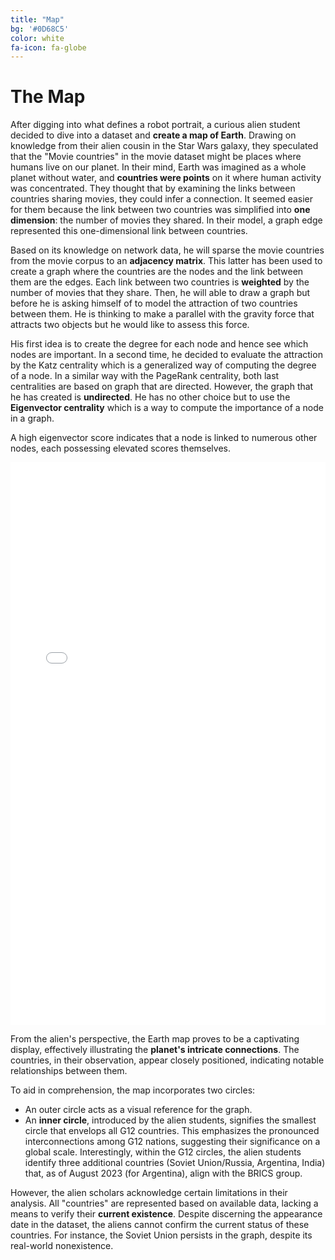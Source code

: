 ```yaml
---
title: "Map"
bg: '#0D68C5'
color: white
fa-icon: fa-globe
---
```



# The Map

After digging into what defines a robot portrait, a curious alien student decided to dive into a dataset and **create a map of Earth**. Drawing on knowledge from their alien cousin in the Star Wars galaxy, they speculated that the "Movie countries" in the movie dataset might be places where humans live on our planet. In their mind, Earth was imagined as a whole planet without water, and **countries were points** on it where human activity was concentrated. They thought that by examining the links between countries sharing movies, they could infer a connection. It seemed easier for them because the link between two countries was simplified into **one dimension**: the number of movies they shared. In their model, a graph edge represented this one-dimensional link between countries.

Based on its knowledge on network data, he will sparse the movie countries from the movie corpus to an **adjacency matrix**. This latter has been used to create a graph where the countries are the nodes and the link between them are the edges. Each link between two countries is **weighted** by the number of movies that they share. Then, he will able to draw a graph but before he is asking himself of to model the attraction of two countries between them. He is thinking to make a parallel with the gravity force that attracts two objects but he would like to assess this force.

His first idea is to create the degree for each node and hence see which nodes are important. In a second time, he decided to evaluate the attraction by the Katz centrality which is a generalized way of computing the degree of a node. In a similar way with the PageRank centrality, both last centralities are based on graph that are directed. However, the graph that he has created is **undirected**. He has no other choice but to use the **Eigenvector centrality** which is a way to compute the importance of a node in a graph.

A high eigenvector score indicates that a node is linked to numerous other nodes, each possessing elevated scores themselves.

<p align="center">
    <div style="display: flex; justify-content: center;">
        <iframe src="img/html/network_countries.html" width="900" height="900" frameborder="0" style="border: 0px solid white; box-sizing: border-box; margin: 0 auto;"></iframe>
    </div>
</p>

From the alien's perspective, the Earth map proves to be a captivating display, effectively illustrating the **planet's intricate connections**. The countries, in their observation, appear closely positioned, indicating notable relationships between them. 

To aid in comprehension, the map incorporates two circles:
- An outer circle acts as a visual reference for the graph. 
- An **inner circle**, introduced by the alien students, signifies the smallest circle that envelops all G12 countries. This emphasizes the pronounced interconnections among G12 nations, suggesting their significance on a global scale. Interestingly, within the G12 circles, the alien students identify three additional countries (Soviet Union/Russia, Argentina, India) that, as of August 2023 (for Argentina), align with the BRICS group. 

However, the alien scholars acknowledge certain limitations in their analysis. All "countries" are represented based on available data, lacking a means to verify their **current existence**. Despite discerning the appearance date in the dataset, the aliens cannot confirm the current status of these countries. For instance, the Soviet Union persists in the graph, despite its real-world nonexistence.